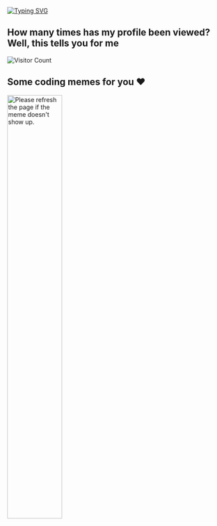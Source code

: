 [![Typing SVG](https://readme-typing-svg.demolab.com?font=Fira+Code&size=29&duration=1600&pause=5000&width=435&lines=Thanks+for+stalking+me+%3C3)](https://git.io/typing-svg)

## How many times has my profile been viewed? Well, this tells you for me
![Visitor Count](https://profile-counter.glitch.me/pedroespigares/count.svg)

## Some coding memes for you ❤
<img src='https://random-memer.herokuapp.com/' title="Meme" alt="Please refresh the page if the meme doesn't show up." style="width:50%;height:50%">
